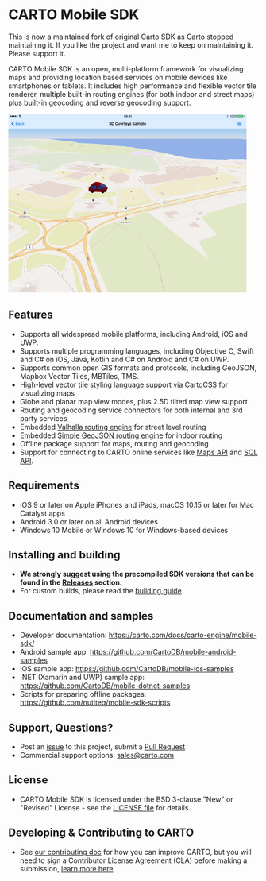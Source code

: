 # CARTO Mobile SDK

This is now a maintained fork of original Carto SDK as Carto stopped maintaining it.
If you like the project and want me to keep on maintaining it. Please support it.

CARTO Mobile SDK is an open, multi-platform framework for visualizing maps and providing location based services on mobile devices like smartphones or tablets. It includes high performance and flexible vector tile renderer, multiple built-in routing engines (for both indoor and street maps) plus built-in geocoding and reverse geocoding support.

![Liverpool](media/carto-mobile-sdk-animated.gif)

## Features

* Supports all widespread mobile platforms, including Android, iOS and UWP.
* Supports multiple programming languages, including Objective C, Swift and C# on iOS, Java, Kotlin and C# on Android and C# on UWP.
* Supports common open GIS formats and protocols, including GeoJSON, Mapbox Vector Tiles, MBTiles, TMS.
* High-level vector tile styling language support via [CartoCSS](https://carto.com/developers/styling/cartocss/) for visualizing maps
* Globe and planar map view modes, plus 2.5D tilted map view support
* Routing and geocoding service connectors for both internal and 3rd party services
* Embedded [Valhalla routing engine](https://github.com/valhalla/valhalla) for street level routing
* Embedded [Simple GeoJSON routing engine](https://github.com/nutiteq/python-sgre)  for indoor routing
* Offline package support for maps, routing and geocoding
* Support for connecting to CARTO online services like [Maps API](https://carto.com/developers/maps-api/) and [SQL API](https://carto.com/developers/sql-api/).

## Requirements

* iOS 9 or later on Apple iPhones and iPads, macOS 10.15 or later for Mac Catalyst apps
* Android 3.0 or later on all Android devices
* Windows 10 Mobile or Windows 10 for Windows-based devices

## Installing and building

* **We strongly suggest using the precompiled SDK versions that can be found in the [Releases](https://github.com/CartoDB/mobile-sdk/releases) section.** 
* For custom builds, please read the [building guide](BUILDING.md).

## Documentation and samples

* Developer documentation: https://carto.com/docs/carto-engine/mobile-sdk/
* Android sample app: https://github.com/CartoDB/mobile-android-samples
* iOS sample app: https://github.com/CartoDB/mobile-ios-samples
* .NET (Xamarin and UWP) sample app: https://github.com/CartoDB/mobile-dotnet-samples
* Scripts for preparing offline packages: https://github.com/nutiteq/mobile-sdk-scripts

## Support, Questions?

* Post an [issue](https://github.com/CartoDB/mobile-sdk/issues) to this project, submit a [Pull Request](https://github.com/CartoDB/mobile-sdk/pulls)
* Commercial support options: sales@carto.com

## License

* CARTO Mobile SDK is licensed under the BSD 3-clause "New" or "Revised" License - see the [LICENSE file](LICENSE) for details.

## Developing & Contributing to CARTO

* See [our contributing doc](CONTRIBUTING.md) for how you can improve CARTO, but you will need to sign a Contributor License Agreement (CLA) before making a submission, [learn more here](https://carto.com/contributions).

